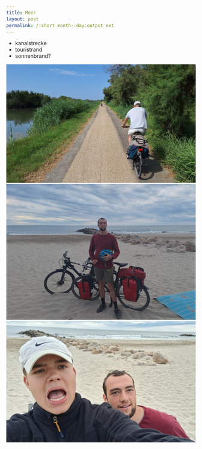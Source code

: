 ```yaml
---
title: Meer
layout: post
permalink: /:short_month-:day:output_ext
---
```

- kanalstrecke
- touristrand
- sonnenbrand?

![](assets/20240720_110716.jpg)
![](assets/20240721_080434.jpg)
![](assets/20240721_080450.jpg)
